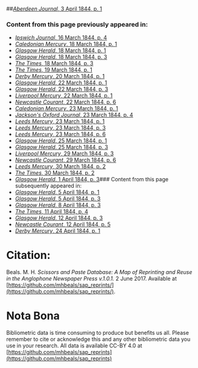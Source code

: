 ##[*Aberdeen Journal*, 3 April 1844, p. 1](https://mhbeals.github.io/sap_html/Aberdeen-Journal/Aberdeen-Journal-3-April-1844-p-1)

### Content from this page previously appeared in:
+ [*Ipswich Journal*, 16 March 1844, p. 4](https://mhbeals.github.io/sap_html/Ipswich-Journal/Ipswich-Journal-16-March-1844-p-4)
+ [*Caledonian Mercury*, 18 March 1844, p. 1](https://mhbeals.github.io/sap_html/Caledonian-Mercury/Caledonian-Mercury-18-March-1844-p-1)
+ [*Glasgow Herald*, 18 March 1844, p. 1](https://mhbeals.github.io/sap_html/Glasgow-Herald/Glasgow-Herald-18-March-1844-p-1)
+ [*Glasgow Herald*, 18 March 1844, p. 3](https://mhbeals.github.io/sap_html/Glasgow-Herald/Glasgow-Herald-18-March-1844-p-3)
+ [*The Times*, 18 March 1844, p. 3](https://mhbeals.github.io/sap_html/The-Times/The-Times-18-March-1844-p-3)
+ [*The Times*, 19 March 1844, p. 1](https://mhbeals.github.io/sap_html/The-Times/The-Times-19-March-1844-p-1)
+ [*Derby Mercury*, 20 March 1844, p. 1](https://mhbeals.github.io/sap_html/Derby-Mercury/Derby-Mercury-20-March-1844-p-1)
+ [*Glasgow Herald*, 22 March 1844, p. 1](https://mhbeals.github.io/sap_html/Glasgow-Herald/Glasgow-Herald-22-March-1844-p-1)
+ [*Glasgow Herald*, 22 March 1844, p. 3](https://mhbeals.github.io/sap_html/Glasgow-Herald/Glasgow-Herald-22-March-1844-p-3)
+ [*Liverpool Mercury*, 22 March 1844, p. 1](https://mhbeals.github.io/sap_html/Liverpool-Mercury/Liverpool-Mercury-22-March-1844-p-1)
+ [*Newcastle Courant*, 22 March 1844, p. 6](https://mhbeals.github.io/sap_html/Newcastle-Courant/Newcastle-Courant-22-March-1844-p-6)
+ [*Caledonian Mercury*, 23 March 1844, p. 1](https://mhbeals.github.io/sap_html/Caledonian-Mercury/Caledonian-Mercury-23-March-1844-p-1)
+ [*Jackson's Oxford Journal*, 23 March 1844, p. 4](https://mhbeals.github.io/sap_html/Jackson's-Oxford-Journal/Jackson's-Oxford-Journal-23-March-1844-p-4)
+ [*Leeds Mercury*, 23 March 1844, p. 1](https://mhbeals.github.io/sap_html/Leeds-Mercury/Leeds-Mercury-23-March-1844-p-1)
+ [*Leeds Mercury*, 23 March 1844, p. 3](https://mhbeals.github.io/sap_html/Leeds-Mercury/Leeds-Mercury-23-March-1844-p-3)
+ [*Leeds Mercury*, 23 March 1844, p. 6](https://mhbeals.github.io/sap_html/Leeds-Mercury/Leeds-Mercury-23-March-1844-p-6)
+ [*Glasgow Herald*, 25 March 1844, p. 1](https://mhbeals.github.io/sap_html/Glasgow-Herald/Glasgow-Herald-25-March-1844-p-1)
+ [*Glasgow Herald*, 25 March 1844, p. 3](https://mhbeals.github.io/sap_html/Glasgow-Herald/Glasgow-Herald-25-March-1844-p-3)
+ [*Liverpool Mercury*, 29 March 1844, p. 3](https://mhbeals.github.io/sap_html/Liverpool-Mercury/Liverpool-Mercury-29-March-1844-p-3)
+ [*Newcastle Courant*, 29 March 1844, p. 6](https://mhbeals.github.io/sap_html/Newcastle-Courant/Newcastle-Courant-29-March-1844-p-6)
+ [*Leeds Mercury*, 30 March 1844, p. 2](https://mhbeals.github.io/sap_html/Leeds-Mercury/Leeds-Mercury-30-March-1844-p-2)
+ [*The Times*, 30 March 1844, p. 2](https://mhbeals.github.io/sap_html/The-Times/The-Times-30-March-1844-p-2)
+ [*Glasgow Herald*, 1 April 1844, p. 3](https://mhbeals.github.io/sap_html/Glasgow-Herald/Glasgow-Herald-1-April-1844-p-3)### Content from this page subsequently appeared in:
+ [*Glasgow Herald*, 5 April 1844, p. 1](https://mhbeals.github.io/sap_html/Glasgow-Herald/Glasgow-Herald-5-April-1844-p-1)
+ [*Glasgow Herald*, 5 April 1844, p. 3](https://mhbeals.github.io/sap_html/Glasgow-Herald/Glasgow-Herald-5-April-1844-p-3)
+ [*Glasgow Herald*, 8 April 1844, p. 3](https://mhbeals.github.io/sap_html/Glasgow-Herald/Glasgow-Herald-8-April-1844-p-3)
+ [*The Times*, 11 April 1844, p. 4](https://mhbeals.github.io/sap_html/The-Times/The-Times-11-April-1844-p-4)
+ [*Glasgow Herald*, 12 April 1844, p. 3](https://mhbeals.github.io/sap_html/Glasgow-Herald/Glasgow-Herald-12-April-1844-p-3)
+ [*Newcastle Courant*, 12 April 1844, p. 5](https://mhbeals.github.io/sap_html/Newcastle-Courant/Newcastle-Courant-12-April-1844-p-5)
+ [*Derby Mercury*, 24 April 1844, p. 1](https://mhbeals.github.io/sap_html/Derby-Mercury/Derby-Mercury-24-April-1844-p-1)
                    
# Citation: 

Beals. M. H. *Scissors and Paste Database: A Map of Reprinting and Reuse in the Anglophone Newspaper Press v.1.0.1.* 2 June 2017. Available at [https://github.com/mhbeals/sap_reprints/](https://github.com/mhbeals/sap_reprints/). 
                    
# Nota Bona

Bibliometric data is time consuming to produce but benefits us all. Please remember to cite or acknowledge this and any other bibliometric data you use in your research. All data is available CC-BY 4.0 at [https://github.com/mhbeals/sap_reprints](https://github.com/mhbeals/sap_reprints)